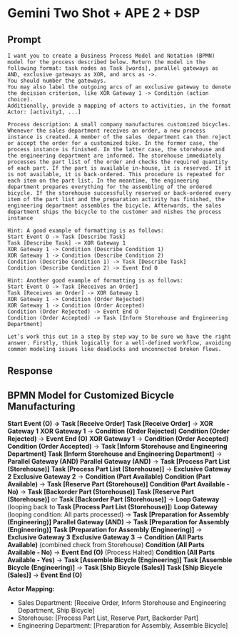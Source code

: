 # Gemini Two Shot + APE 2 + DSP

## Prompt 

    I want you to create a Business Process Model and Notation (BPMN) model for the process described below. Return the model in the following format: task nodes as Task [words], parallel gateways as AND, exclusive gateways as XOR, and arcs as ->.
    You should number the gateways. 
    You may also label the outgoing arcs of an exclusive gateway to denote the decision criterion, like XOR Gateway 1 -> Condition (action choice). 
    Additionally, provide a mapping of actors to activities, in the format Actor: [activity1, ...]

    Process description: A small company manufactures customized bicycles. Whenever the sales department receives an order, a new process instance is created. A member of the sales  department can then reject or accept the order for a customized bike. In the former case, the process instance is finished. In the latter case, the storehouse and the engineering department are informed. The storehouse immediately processes the part list of the order and checks the required quantity of each part. If the part is available in-house, it is reserved. If it is not available, it is back-ordered. This procedure is repeated for each item on the part list. In the meantime, the engineering department prepares everything for the assembling of the ordered bicycle. If the storehouse successfully reserved or back-ordered every item of the part list and the preparation activity has finished, the engineering department assembles the bicycle. Afterwards, the sales department ships the bicycle to the customer and nishes the process instance

    Hint: A good example of formatting is as follows:
    Start Event O -> Task [Describe Task]
    Task [Describe Task] -> XOR Gateway 1
    XOR Gateway 1 -> Condition (Describe Condition 1)
    XOR Gateway 1 -> Condition (Describe Condition 2)
    Condition (Describe Condition 1) -> Task [Describe Task]
    Condition (Describe Condition 2) -> Event End O

    Hint: Another good example of formatting is as follows:
    Start Event O -> Task [Receives an Order]
    Task [Receives an Order] -> XOR Gateway 1
    XOR Gateway 1 -> Condition (Order Rejected)
    XOR Gateway 1 -> Condition (Order Accepted)
    Condition (Order Rejected) -> Event End O
    Condition (Order Accepted) -> Task [Inform Storehouse and Engineering Department]
    
    Let’s work this out in a step by step way to be sure we have the right answer. Firstly, think logically for a well-defined workflow, avoiding common modeling issues like deadlocks and unconnected broken flows.

## Response
## BPMN Model for Customized Bicycle Manufacturing

**Start Event (O) -> Task [Receive Order]**
**Task [Receive Order]** -> **XOR Gateway 1**
**XOR Gateway 1** -> **Condition (Order Rejected)**
**Condition (Order Rejected)** -> **Event End (O)**
**XOR Gateway 1** -> **Condition (Order Accepted)**
**Condition (Order Accepted)** -> **Task [Inform Storehouse and Engineering Department]**
**Task [Inform Storehouse and Engineering Department]** -> **Parallel Gateway (AND)**
**Parallel Gateway (AND)** -> **Task [Process Part List (Storehouse)]**
**Task [Process Part List (Storehouse)]** -> **Exclusive Gateway 2**
**Exclusive Gateway 2** -> **Condition (Part Available)**
**Condition (Part Available)** -> **Task [Reserve Part (Storehouse)]**
**Condition (Part Available - No)** -> **Task [Backorder Part (Storehouse)]**
**Task [Reserve Part (Storehouse)]** or **Task [Backorder Part (Storehouse)]** -> **Loop Gateway** (looping back to **Task [Process Part List (Storehouse)]**)
**Loop Gateway** (looping condition: All parts processed) -> **Task [Preparation for Assembly (Engineering)]**
**Parallel Gateway (AND)** -> **Task [Preparation for Assembly (Engineering)]**
**Task [Preparation for Assembly (Engineering)]** -> **Exclusive Gateway 3**
**Exclusive Gateway 3** -> **Condition (All Parts Available)** (combined check from Storehouse)
**Condition (All Parts Available - No)** -> **Event End (O)** (Process Halted)
**Condition (All Parts Available - Yes)** -> **Task [Assemble Bicycle (Engineering)]**
**Task [Assemble Bicycle (Engineering)]** -> **Task [Ship Bicycle (Sales)]**
**Task [Ship Bicycle (Sales)]** -> **Event End (O)**

**Actor Mapping:**

* Sales Department: [Receive Order, Inform Storehouse and Engineering Department, Ship Bicycle]
* Storehouse: [Process Part List, Reserve Part, Backorder Part]
* Engineering Department: [Preparation for Assembly, Assemble Bicycle]
